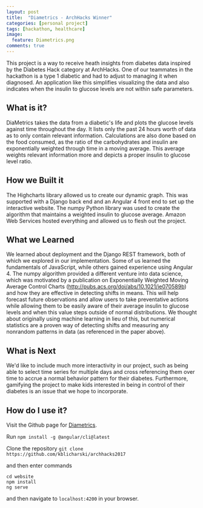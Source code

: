 ```yaml
---
layout: post
title:  "Diametrics - ArchHacks Winner"
categories: [personal project]
tags: [hackathon, healthcare]
image:
  feature: Diametrics.png
comments: true
---
```

This project is a way to receive heath insights from diabetes data inspired by the Diabetes Hack category at ArchHacks. One of our teammates in the hackathon is a type 1 diabetic and had to adjust to managing it when diagnosed. An application like this simplifies visualizing the data and also indicates when the insulin to glucose levels are not within safe parameters.

<!--more-->

## What is it?

DiaMetrics takes the data from a diabetic's life and plots the glucose levels against time throughout the day. It lists only the past 24 hours worth of data as to only contain relevant information. Calculations are also done based on the food consumed, as the ratio of the carbohydrates and insulin are exponentially weighted through time in a moving average. This average weights relevant information more and depicts a proper insulin to glucose level ratio.

## How we Built it
The Highcharts library allowed us to create our dynamic graph. This was supported with a Django back end and an Angular 4 front end to set up the interactive website. The numpy Python library was used to create the algorithm that maintains a weighted insulin to glucose average. Amazon Web Services hosted everything and allowed us to flesh out the project.

## What we Learned

We learned about deployment and the Django REST framework, both of which we explored in our implementation. Some of us learned the fundamentals of JavaScript, while others gained experience using Angular 4. The numpy algorithm provided a different venture into data science, which was motivated by a publication on Exponentially Weighted Moving Average Control Charts (http://pubs.acs.org/doi/abs/10.1021/ie070589b) and how they are effective in detecting shifts in means. This will help forecast future observations and allow users to take preventative actions while allowing them to be easily aware of their average insulin to glucose levels and when this value steps outside of normal distributions. We thought about originally using machine learning in lieu of this, but numerical statistics are a proven way of detecting shifts and measuring any nonrandom patterns in data (as referenced in the paper above).

## What is Next 

We'd like to include much more interactivity in our project, such as being able to select time series for multiple days and cross referencing them over time to accrue a normal behavior pattern for their diabetes. Furthermore, gamifying the project to make kids interested in being in control of their diabetes is an issue that we hope to incorporate.

## How do I use it?

Visit the Github page for [Diametrics](https://github.com/kblicharski/diametrics).

Run
`npm install -g @angular/cli@latest`

Clone the repository
`git clone https://github.com/kblicharski/archhacks2017`

and then enter commands
```
cd website
npm install
ng serve
```

and then navigate to
`localhost:4200`
in your browser.
